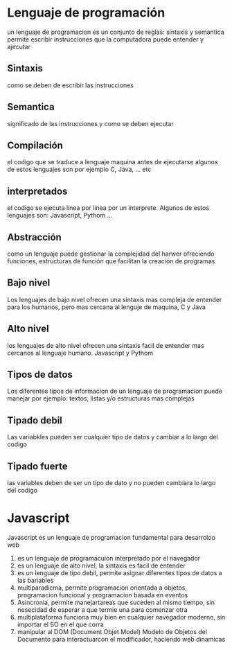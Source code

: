 # Lenguaje de programación

un lenguaje de programacion es un conjunto de reglas: sintaxis y semantica
permite escribir instrucciones que la computadora puede entender y ajecutar

## Sintaxis
como se deben de escribir las instrucciones

## Semantica
significado de las instrucciones y como se deben ejecutar

## Compilación
el codigo que se traduce a lenguaje maquina antes de ejecutarse
algunos de estos lenguajes son por ejemplo C, Java, ... etc

## interpretados
el codigo se ejecuta linea por linea por un interprete. Algunos de estos lenguajes son: Javascript, Pythom ...

## Abstracción
como un lenguaje puede gestionar la complejidad del harwer ofreciendo funciones, estructuras de función que facilitan la creación de programas

## Bajo nivel
Los lenguajes de bajo nivel ofrecen una sintaxis mas compleja de entender para los humanos, pero mas cercana al lenguje de maquina, C y Java 

## Alto nivel 
los lenguajes de alto nivel ofrecen una sintaxis facil de entender mas cercanos al lenguaje humano. Javascript y Pythom

## Tipos de datos
Los diferentes tipos de informacion de un lenguaje de programacion puede manejar por ejemplo: textos, listas y/o estructuras mas complejas

## Tipado debil
Las variabkles pueden ser cualquier tipo de datos y cambiar a lo largo del codigo

## Tipado fuerte
las variables deben de ser un tipo de dato y no pueden cambiara lo largo del codigo

# Javascript
Javascript es un lenguaje de programacion fundamental para desarroloo web

1. es un lenguaje de programacuion interpretado por el navegador    
2. es un lenguaje de alto nivel, la sintaxis es facil de entender
3. es un lenguaje de tipo debil, permite asignar diferentes tipos de datos a las bariables 
4. multiparadicma, permite programacion orientada a objetos, programacion funcional y programacion basada en eventos
5. Asincronia, permite manejartareas que suceden al mismo tiempo, sin nesecidad de esperar a que termie una para comenzar otra 
6. multiplataforma funciona muy bien en cualquier navegador moderno, sin importar el SO en el que corra 
7. manipular al DOM (Document Objet Model) Modelo de Objetos del Documento para interactuarcon el modificador, haciendo web dinamicas 



